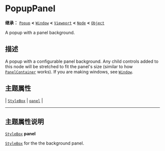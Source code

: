 <!-- ⚠ 请勿编辑本文件 ⚠ -->
<!-- 本文档使用脚本从 WeDot 引擎源码仓库生成。 -->
<!-- 生成脚本：https://github.com/WeDot-Engine/WeDot/tree/4.3/doc/tools/make_md.py； -->
<!-- 原文件：https://github.com/WeDot-Engine/WeDot/tree/4.3/doc/classes/PopupPanel.xml。 -->

<div id="_class_popuppanel"></div>

# PopupPanel

**继承：** [`Popup`](class_popup.md) **<** [`Window`](class_window.md) **<** [`Viewport`](class_viewport.md) **<** [`Node`](class_node.md) **<** [`Object`](class_object.md)

A popup with a panel background.

## 描述

A popup with a configurable panel background. Any child controls added to this node will be stretched to fit the panel's size (similar to how [`PanelContainer`](class_panelcontainer.md) works). If you are making windows, see [`Window`](class_window.md).

## 主题属性

| [`StyleBox`](class_stylebox.md) | [`panel`](#class_popuppanel_theme_style_panel) |

<!-- rst-class:: classref-section-separator -->

---

## 主题属性说明

<div id="_class_popuppanel_theme_style_panel"></div>

[`StyleBox`](class_stylebox.md) **panel** <div id="class_popuppanel_theme_style_panel"></div>

[`StyleBox`](class_stylebox.md) for the the background panel.

[^virtual]: 本方法通常需要用户覆盖才能生效。
[^const]: 本方法无副作用，不会修改该实例的任何成员变量。
[^vararg]: 本方法除了能接受在此处描述的参数外，还能够继续接受任意数量的参数。
[^constructor]: 本方法用于构造某个类型。
[^static]: 调用本方法无需实例，可直接使用类名进行调用。
[^operator]: 本方法描述的是使用本类型作为左操作数的有效运算符。
[^bitfield]: 这个值是由下列位标志构成位掩码的整数。
[^void]: 无返回值。
